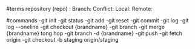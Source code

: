 #terms
repository (repo) :
Branch:
Conflict:
Local:
Remote:

#commands
-git init
-git status
-git add
-git reset
-git commit
-git log
-git log --oneline
-git checkout {brandname}
-git branch
-git merge {brandname} tong hop
-git branch -d {brandname}
-git push
-git fetch origin
-git checkout -b staging origin/staging
